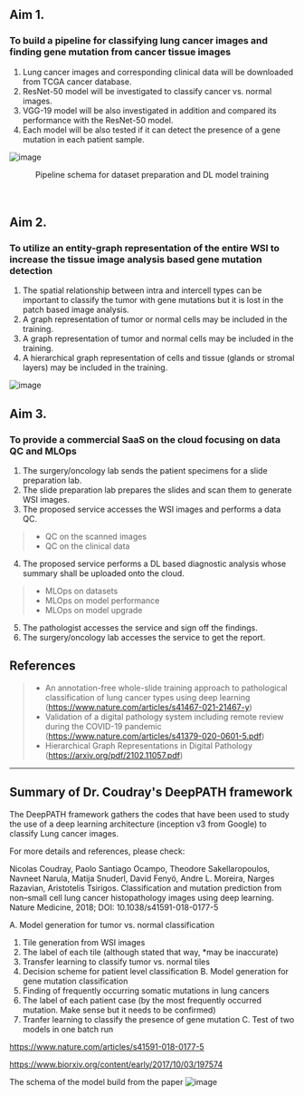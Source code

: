 ## Aim 1.
### To build a pipeline for classifying lung cancer images and finding gene mutation from cancer tissue images

1) Lung cancer images and corresponding clinical data will be downloaded from TCGA cancer database.
2) ResNet-50 model will be investigated to classify cancer vs. normal images.
3) VGG-19 model will be also investigated in addition and compared its performance with the ResNet-50 model.
4) Each model will be also tested if it can detect the presence of a gene mutation in each patient sample.

![image](https://user-images.githubusercontent.com/64822593/154029950-8e379ddb-0b8c-47f6-b37f-876c40b0ff31.png)
<br><center>Pipeline schema for dataset preparation and DL model training</center>
<br>
<br>

## Aim 2.
### To utilize an entity-graph representation of the entire WSI to increase the tissue image analysis based gene mutation detection

1) The spatial relationship between intra and intercell types can be important to classify the tumor with gene mutations but it is lost in the patch based image analysis.
2) A graph representation of tumor or normal cells may be included in the training.
3) A graph representation of tumor and normal cells may be included in the training.
4) A hierarchical graph representation of cells and tissue (glands or stromal layers) may be included in the training.

![image](https://user-images.githubusercontent.com/64822593/155290161-1e464b34-5396-4032-afb6-c785e02278ba.png)

## Aim 3.
### To provide a commercial SaaS on the cloud focusing on data QC and MLOps

1) The surgery/oncology lab sends the patient specimens for a slide preparation lab.
2) The slide preparation lab prepares the slides and scan them to generate WSI images.
3) The proposed service accesses the WSI images and performs a data QC.
>* QC on the scanned images
>* QC on the clinical data
4) The proposed service performs a DL based diagnostic analysis whose summary shall be uploaded onto the cloud.
> * MLOps on datasets
> * MLOps on model performance
> * MLOps on model upgrade
5) The pathologist accesses the service and sign off the findings.
6) The surgery/oncology lab accesses the service to get the report.

## References
>* An annotation-free whole-slide training approach to pathological classification of lung cancer types using deep learning (https://www.nature.com/articles/s41467-021-21467-y)
>* Validation of a digital pathology system including remote review during the COVID-19 pandemic (https://www.nature.com/articles/s41379-020-0601-5.pdf)
>* Hierarchical Graph Representations in Digital Pathology (https://arxiv.org/pdf/2102.11057.pdf)


------------------------------------------
## Summary of Dr. Coudray's DeepPATH framework

The DeepPATH framework gathers the codes that have been used to study the use of a deep learning architecture (inception v3 from Google) to classify Lung cancer images.

For more details and references, please check:

Nicolas Coudray, Paolo Santiago Ocampo, Theodore Sakellaropoulos, Navneet Narula, Matija Snuderl, David Fenyö, Andre L. Moreira, Narges Razavian, Aristotelis Tsirigos. Classification and mutation prediction from non–small cell lung cancer histopathology images using deep learning. Nature Medicine, 2018; DOI: 10.1038/s41591-018-0177-5

A. Model generation for tumor vs. normal classification
  1) Tile generation from WSI images
  2) The label of each tile (although stated that way, *may be inaccurate)
  3) Transfer learning to classify tumor vs. normal tiles 
  4) Decision scheme for patient level classification
B. Model generation for gene mutation classification
  1) Finding of frequently occurring somatic mutations in lung cancers
  2) The label of each patient case (by the most frequently occurred mutation. Make sense but it needs to be confirmed)
  3) Tranfer learning to classify the presence of gene mutation
C. Test of two models in one batch run

https://www.nature.com/articles/s41591-018-0177-5

https://www.biorxiv.org/content/early/2017/10/03/197574

The schema of the model build from the paper
![image](https://user-images.githubusercontent.com/64822593/154029375-23ba352d-3f16-4933-86f3-f9478c2f4523.png)

